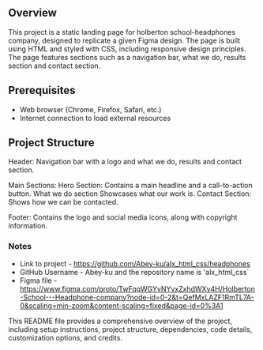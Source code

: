 ## Overview
This project is a static landing page for holberton school-headphones company, designed to replicate a given Figma design. The page is built using HTML and styled with CSS, including responsive design principles. The page features sections such as a navigation bar, what we do, results section and contact section.

## Prerequisites
- Web browser (Chrome, Firefox, Safari, etc.)
- Internet connection to load external resources

## Project Structure

Header:
Navigation bar with a logo and what we do, results and contact section.

Main Sections:
Hero Section: Contains a main headline and a call-to-action button.
What we do section Showcases what our work is.
Contact Section: Shows how we can be contacted.

Footer:
Contains the logo and social media icons, along with copyright information.

### Notes
- Link to project - https://github.com/Abey-ku/alx_html_css/headphones
- GitHub Username - Abey-ku and the repository name is 'alx_html_css`
- Figma file - https://www.figma.com/proto/TwFqqWGYvNYvxZxhdWXv4H/Holberton-School---Headphone-company?node-id=0-2&t=QefMxLAZF1RmTL7A-0&scaling=min-zoom&content-scaling=fixed&page-id=0%3A1

This README file provides a comprehensive overview of the project, including setup instructions, project structure, dependencies, code details, customization options, and credits.